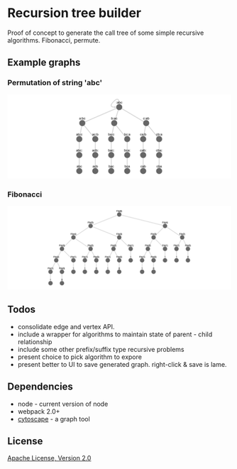 # Recursion tree builder

Proof of concept to generate the call tree of some
simple recursive algorithms. Fibonacci, permute.

## Example graphs
### Permutation of string 'abc'
![Permutation of string "ABC"](./docs/permute-abc.png "Permute('abc')")

### Fibonacci 
![Fibonacci ()](./docs/fib-6.png "Fib(6)")


## Todos
* consolidate edge and vertex API.
* include a wrapper for algorithms to maintain state of parent - child relationship
* include some other prefix/suffix type recursive problems
* present choice to pick algorithm to expore
* present better to UI to save generated graph. right-click & save is lame.


## Dependencies
* node - current version of node
* webpack 2.0+
* [cytoscape](http://js.cytoscape.org/) - a graph tool


## License
[Apache License, Version 2.0](LICENSE)